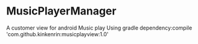 # MusicPlayerManager
A customer view for android Music play
Using gradle dependency:compile 'com.github.kinkenrin:musicplayview:1.0'

